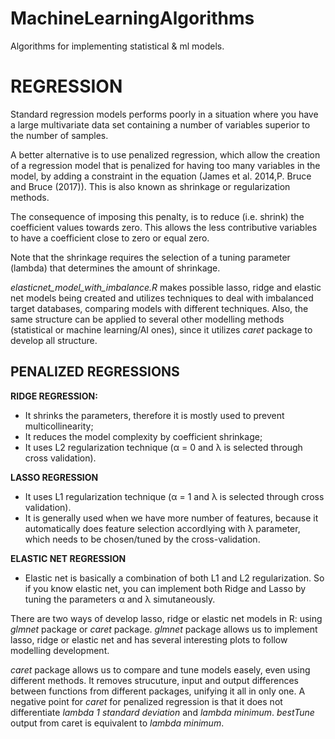 # MachineLearningAlgorithms
Algorithms for implementing statistical & ml models.

# REGRESSION

Standard regression models performs poorly in a situation where you have a large multivariate data set containing a number of variables superior to the number of samples.

A better alternative is to use penalized regression, which allow the creation of a regression model that is penalized for having too many variables in the model, by adding a constraint in the equation (James et al. 2014,P. Bruce and Bruce (2017)). This is also known as shrinkage or regularization methods.

The consequence of imposing this penalty, is to reduce (i.e. shrink) the coefficient values towards zero. This allows the less contributive variables to have a coefficient close to zero or equal zero.

Note that the shrinkage requires the selection of a tuning parameter (lambda) that determines the amount of shrinkage.

*elasticnet_model_with_imbalance.R* makes possible lasso, ridge and elastic net models being created and utilizes techniques to deal with imbalanced target databases, comparing models with different techniques. Also, the same structure can be applied to several other modelling methods (statistical or machine learning/AI ones), since it utilizes *caret* package to develop all structure.

## PENALIZED REGRESSIONS

**RIDGE REGRESSION:**

 - It shrinks the parameters, therefore it is mostly used to prevent multicollinearity;
 - It reduces the model complexity by coefficient shrinkage;
 - It uses L2 regularization technique (α = 0 and λ is selected through cross validation).
 
 **LASSO REGRESSION**
 
 - It uses L1 regularization technique (α = 1 and λ is selected through cross validation).
 - It is generally used when we have more number of features, because it automatically does feature selection accordlying with λ parameter, which needs to be chosen/tuned by the cross-validation.
 
 **ELASTIC NET REGRESSION**
 
 - Elastic net is basically a combination of both L1 and L2 regularization. So if you know elastic net, you can implement both Ridge and Lasso by tuning the parameters α and λ simutaneously.

There are two ways of develop lasso, ridge or elastic net models in R: using *glmnet* package or *caret* package.
*glmnet* package allows us to implement lasso, ridge or elastic net and has several interesting plots to follow modelling development.

*caret* package allows us to compare and tune models easely, even using different methods. It removes strucuture, input and output differences between functions from different packages, unifying it all in only one. A negative point for *caret* for penalized regression is that it does not differentiate *lambda 1 standard deviation* and *lambda minimum*. *bestTune* output from caret is equivalent to *lambda minimum*.
